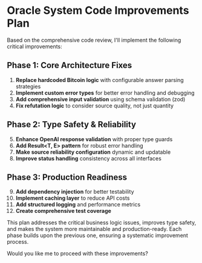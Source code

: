 # Oracle System Code Improvements Plan

Based on the comprehensive code review, I'll implement the following critical improvements:

## Phase 1: Core Architecture Fixes
1. **Replace hardcoded Bitcoin logic** with configurable answer parsing strategies
2. **Implement custom error types** for better error handling and debugging
3. **Add comprehensive input validation** using schema validation (zod)
4. **Fix refutation logic** to consider source quality, not just quantity

## Phase 2: Type Safety & Reliability  
5. **Enhance OpenAI response validation** with proper type guards
6. **Add Result<T, E> pattern** for robust error handling
7. **Make source reliability configuration** dynamic and updatable
8. **Improve status handling** consistency across all interfaces

## Phase 3: Production Readiness
9. **Add dependency injection** for better testability
10. **Implement caching layer** to reduce API costs
11. **Add structured logging** and performance metrics
12. **Create comprehensive test coverage**

This plan addresses the critical business logic issues, improves type safety, and makes the system more maintainable and production-ready. Each phase builds upon the previous one, ensuring a systematic improvement process.

Would you like me to proceed with these improvements?